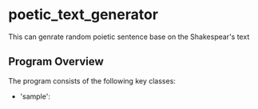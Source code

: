 # poetic_text_generator
This can genrate random poietic sentence base on the Shakespear's text

## Program Overview

The program consists of the following key classes:
- 'sample':

